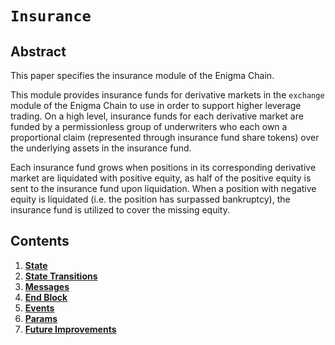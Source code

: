 # `Insurance`

## Abstract

This paper specifies the insurance module of the Enigma Chain. 

This module provides insurance funds for derivative markets in the `exchange` module of the Enigma Chain to use in order to support higher leverage trading. On a high level, insurance funds for each derivative market are funded by a permissionless group of underwriters who each own a proportional claim (represented through insurance fund share tokens) over the underlying assets in the insurance fund.

Each insurance fund grows when positions in its corresponding derivative market are liquidated with positive equity, as half of the positive equity is sent to the insurance fund upon liquidation. When a position with negative equity is liquidated (i.e. the position has surpassed bankruptcy), the insurance fund is utilized to cover the missing equity. 

## Contents

1. **[State](01_state.md)**
2. **[State Transitions](02_state_transitions.md)**
3. **[Messages](03_messages.md)**
4. **[End Block](04_end_block.md)**
5. **[Events](05_events.md)**
6. **[Params](06_params.md)**
7. **[Future Improvements](07_future_improvements.md)**